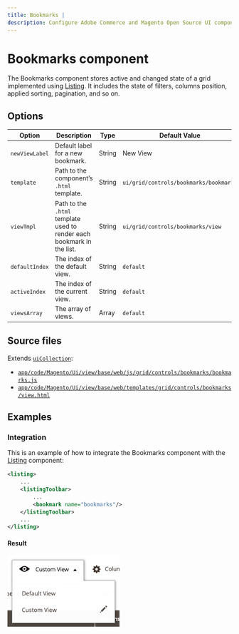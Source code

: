 ```yaml
---
title: Bookmarks |
description: Configure Adobe Commerce and Magento Open Source UI components and integrate them with other components.
---
```


# Bookmarks component

The Bookmarks component stores active and changed state of a grid implemented using [Listing](listing-grid.md). It includes the state of filters, columns position, applied sorting, pagination, and so on.

## Options

Option | Description | Type | Default Value
--- | --- | --- | ---
`newViewLabel` | Default label for a new bookmark. | String | New View
`template` | Path to the component’s `.html` template. | String | `ui/grid/controls/bookmarks/bookmarks`
`viewTmpl` | Path to the `.html` template used to render each bookmark in the list. | String | `ui/grid/controls/bookmarks/view`
`defaultIndex` | The index of the default view. | String | `default`
`activeIndex` | The index of the current view. | String | `default`
`viewsArray` | The array of views. | Array | `default`

## Source files

Extends [`uiCollection`](../concepts/collection.md):

-  [`app/code/Magento/Ui/view/base/web/js/grid/controls/bookmarks/bookmarks.js`](https://github.com/magento/magento2/blob/2.4/app/code/Magento/Ui/view/base/web/js/grid/controls/bookmarks/bookmarks.js)
-  [`app/code/Magento/Ui/view/base/web/templates/grid/controls/bookmarks/view.html`](https://github.com/magento/magento2/blob/2.4/app/code/Magento/Ui/view/base/web/templates/grid/controls/bookmarks/view.html)

## Examples

### Integration

This is an example of how to integrate the Bookmarks component with the [Listing](listing-grid.md) component:

```xml
<listing>
    ...
    <listingToolbar>
        ...
        <bookmark name="bookmarks"/>
    </listingToolbar>
    ...
</listing>
```

#### Result

![Bookmarks Component example](../../_images/ui-components/bookmarks-result.png)
